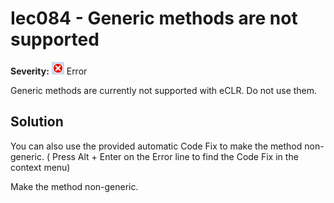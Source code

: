 # Iec084 - Generic methods are not supported

**Severity:** ![Error](../images/Error.png) Error

Generic methods are currently not supported with eCLR. Do not use them.


## Solution

You can also use the provided automatic Code Fix to make the method non-generic. ( Press Alt + Enter on the Error line to find the Code Fix in the context menu) 


Make the method non-generic.
